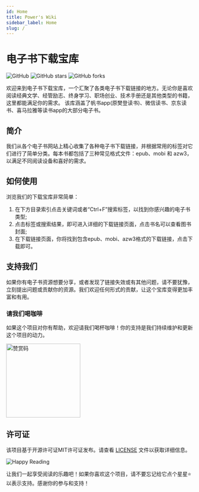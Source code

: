 ```yaml
---
id: Home
title: Power's Wiki
sidebar_label: Home
slug: /
---
```



# 电子书下载宝库

![GitHub](https://img.shields.io/github/license/jbiaojerry/ebook-treasure-chest)
![GitHub stars](https://img.shields.io/github/stars/jbiaojerry/ebook-treasure-chest?style=social)
![GitHub forks](https://img.shields.io/github/forks/jbiaojerry/ebook-treasure-chest?style=social)

欢迎来到电子书下载宝库，一个汇聚了各类电子书下载链接的地方。无论你是喜欢阅读经典文学、经管励志、终身学习、职场创业、技术手册还是其他类型的书籍，这里都能满足你的需求。
该库涵盖了帆书app(原樊登读书)、微信读书、京东读书、喜马拉雅等读书app的大部分电子书。

## 简介

我们从各个电子书网站上精心收集了各种电子书下载链接，并根据常用的标签对它们进行了简单分类。每本书都包括了三种常见格式文件：epub、mobi 和 azw3，以满足不同阅读设备和喜好的需求。

## 如何使用

浏览我们的下载宝库非常简单：

1. 在下方目录索引点击关键词或者“Ctrl+F”搜索标签，以找到你感兴趣的电子书类型;
2. 点击标签或搜索结果，即可进入详细的下载链接页面，点击书名可以查看图书封面;
3. 在下载链接页面，你将找到包含epub、mobi、azw3格式的下载链接，点击下载即可。

## 支持我们

如果你有电子书资源想要分享，或者发现了链接失效或有其他问题，请不要犹豫，立刻提出问题或贡献你的资源。我们欢迎任何形式的贡献，让这个宝库变得更加丰富和有用。

### 请我们喝咖啡

如果这个项目对你有帮助，欢迎请我们喝杯咖啡！你的支持是我们持续维护和更新这个项目的动力。

<img src=".github/赞赏码.jpg" alt="赞赏码" width="200">

## 许可证

该项目基于开源许可证MIT许可证发布。请查看 [LICENSE](LICENSE) 文件以获取详细信息。

![Happy Reading](https://media.giphy.com/media/l2SpQRuiLWz8K/giphy.gif)

让我们一起享受阅读的乐趣吧！如果你喜欢这个项目，请不要忘记给它点个星星⭐️以表示支持。感谢你的参与和支持！

